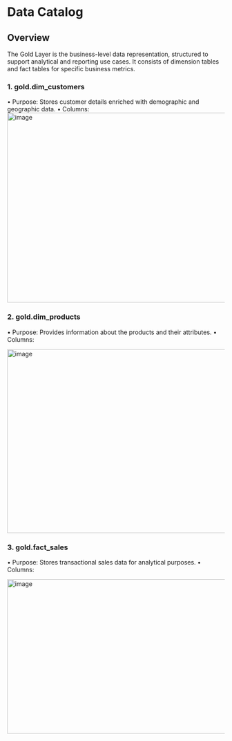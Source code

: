 # Data Catalog
## Overview
The Gold Layer is the business-level data representation, structured to support analytical and reporting use cases. It consists of dimension tables and fact tables for specific business metrics.

### 1. gold.dim_customers
•	Purpose: Stores customer details enriched with demographic and geographic data.
•	Columns:
<img width="1155" height="439" alt="image" src="https://github.com/user-attachments/assets/0a4ded78-0bd3-418f-8c0a-2a292d37d57e" />
















### 2. gold.dim_products
•	Purpose: Provides information about the products and their attributes.
•	Columns:

<img width="1147" height="425" alt="image" src="https://github.com/user-attachments/assets/19b4d18a-c1ed-48e4-9b50-3233b35d645f" />





### 3. gold.fact_sales
•	Purpose: Stores transactional sales data for analytical purposes.
•	Columns:

<img width="978" height="357" alt="image" src="https://github.com/user-attachments/assets/20d00a3e-edcc-41c3-b6b0-d9e3b4432de0" />



